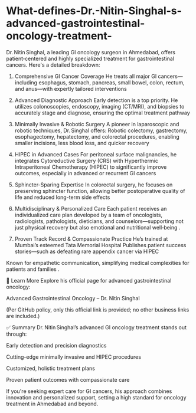 # What-defines-Dr.-Nitin-Singhal-s-advanced-gastrointestinal-oncology-treatment-
Dr. Nitin Singhal, a leading GI oncology surgeon in Ahmedabad, offers patient‑centered and highly specialized treatment for gastrointestinal cancers. Here's a detailed breakdown:

1. Comprehensive GI Cancer Coverage
He treats all major GI cancers—including esophagus, stomach, pancreas, small bowel, colon, rectum, and anus—with expertly tailored interventions 

2. Advanced Diagnostic Approach
Early detection is a top priority. He utilizes colonoscopies, endoscopy, imaging (CT/MRI), and biopsies to accurately stage and diagnose, ensuring the optimal treatment pathway 

3. Minimally Invasive & Robotic Surgery
A pioneer in laparoscopic and robotic techniques, Dr. Singhal offers:
Robotic colectomy, gastrectomy, esophagectomy, hepatectomy, and colorectal procedures, enabling smaller incisions, less blood loss, and quicker recovery

4. HIPEC in Advanced Cases
For peritoneal surface malignancies, he integrates Cytoreductive Surgery (CRS) with Hyperthermic Intraperitoneal Chemotherapy (HIPEC) to significantly improve outcomes, especially in advanced or recurrent GI cancers 

5. Sphincter-Sparing Expertise
In colorectal surgery, he focuses on preserving sphincter function, allowing better postoperative quality of life and reduced long-term side effects

7. Multidisciplinary & Personalized Care
Each patient receives an individualized care plan developed by a team of oncologists, radiologists, pathologists, dieticians, and counselors—supporting not just physical recovery but also emotional and nutritional well‑being .

8. Proven Track Record & Compassionate Practice
He’s trained at Mumbai’s esteemed Tata Memorial Hospital 
Publishes patient success stories—such as defeating rare appendix cancer via HIPEC 

Known for empathetic communication, simplifying medical complexities for patients and families .

🔗 Learn More
Explore his official page for advanced gastrointestinal oncology:

Advanced Gastrointestinal Oncology – Dr. Nitin Singhal

(Per GitHub policy, only this official link is provided; no other business links are included.)

✅ Summary
Dr. Nitin Singhal’s advanced GI oncology treatment stands out through:

Early detection and precision diagnostics

Cutting-edge minimally invasive and HIPEC procedures

Customized, holistic treatment plans

Proven patient outcomes with compassionate care

If you're seeking expert care for GI cancers, his approach combines innovation and personalized support, setting a high standard for oncology treatment in Ahmedabad and beyond.

